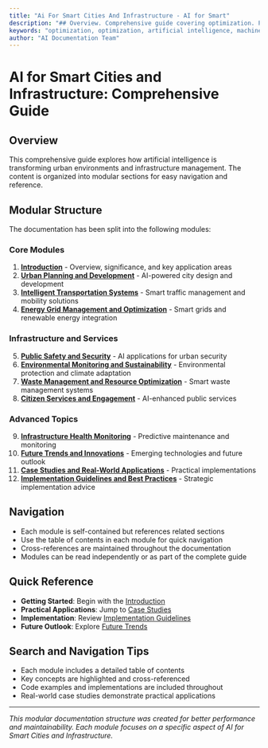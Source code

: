 ```yaml
---
title: "Ai For Smart Cities And Infrastructure - AI for Smart"
description: "## Overview. Comprehensive guide covering optimization. Part of AI documentation system with 1500+ topics. artificial intelligence documentation"
keywords: "optimization, optimization, artificial intelligence, machine learning, AI documentation"
author: "AI Documentation Team"
---
```


# AI for Smart Cities and Infrastructure: Comprehensive Guide

## Overview
This comprehensive guide explores how artificial intelligence is transforming urban environments and infrastructure management. The content is organized into modular sections for easy navigation and reference.

## Modular Structure
The documentation has been split into the following modules:

### Core Modules
1. **[Introduction](01_Introduction.md)** - Overview, significance, and key application areas
2. **[Urban Planning and Development](02_Urban_Planning_and_Development.md)** - AI-powered city design and development
3. **[Intelligent Transportation Systems](03_Intelligent_Transportation_Systems.md)** - Smart traffic management and mobility solutions
4. **[Energy Grid Management and Optimization](04_Energy_Grid_Management_and_Optimization.md)** - Smart grids and renewable energy integration

### Infrastructure and Services
5. **[Public Safety and Security](05_Public_Safety_and_Security.md)** - AI applications for urban security
6. **[Environmental Monitoring and Sustainability](06_Environmental_Monitoring_and_Sustainability.md)** - Environmental protection and climate adaptation
7. **[Waste Management and Resource Optimization](07_Waste_Management_and_Resource_Optimization.md)** - Smart waste management systems
8. **[Citizen Services and Engagement](08_Citizen_Services_and_Engagement.md)** - AI-enhanced public services

### Advanced Topics
9. **[Infrastructure Health Monitoring](09_Infrastructure_Health_Monitoring.md)** - Predictive maintenance and monitoring
10. **[Future Trends and Innovations](10_Future_Trends_and_Innovations.md)** - Emerging technologies and future outlook
11. **[Case Studies and Real-World Applications](11_Case_Studies_and_Real_World_Applications.md)** - Practical implementations
12. **[Implementation Guidelines and Best Practices](12_Implementation_Guidelines_and_Best_Practices.md)** - Strategic implementation advice

## Navigation
- Each module is self-contained but references related sections
- Use the table of contents in each module for quick navigation
- Cross-references are maintained throughout the documentation
- Modules can be read independently or as part of the complete guide

## Quick Reference
- **Getting Started**: Begin with the [Introduction](01_Introduction.md)
- **Practical Applications**: Jump to [Case Studies](11_Case_Studies_and_Real_World_Applications.md)
- **Implementation**: Review [Implementation Guidelines](12_Implementation_Guidelines_and_Best_Practices.md)
- **Future Outlook**: Explore [Future Trends](10_Future_Trends_and_Innovations.md)

## Search and Navigation Tips
- Each module includes a detailed table of contents
- Key concepts are highlighted and cross-referenced
- Code examples and implementations are included throughout
- Real-world case studies demonstrate practical applications

---

*This modular documentation structure was created for better performance and maintainability. Each module focuses on a specific aspect of AI for Smart Cities and Infrastructure.*
